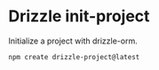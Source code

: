 # Drizzle init-project

Initialize a project with drizzle-orm.

```bash
npm create drizzle-project@latest
```